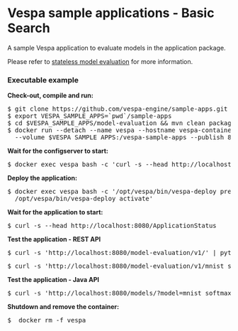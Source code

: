 <!-- Copyright 2017 Yahoo Holdings. Licensed under the terms of the Apache 2.0 license. See LICENSE in the project root. -->
# Vespa sample applications - Basic Search

A sample Vespa application to evaluate models in the application package.

Please refer to
[stateless model evaluation](https://docs.vespa.ai/documentation/stateless-model-evaluation.html)
for more information.

### Executable example

**Check-out, compile and run:**

<pre data-test="exec">
$ git clone https://github.com/vespa-engine/sample-apps.git
$ export VESPA_SAMPLE_APPS=`pwd`/sample-apps
$ cd $VESPA_SAMPLE_APPS/model-evaluation &amp;&amp; mvn clean package
$ docker run --detach --name vespa --hostname vespa-container --privileged \
  --volume $VESPA_SAMPLE_APPS:/vespa-sample-apps --publish 8080:8080 vespaengine/vespa
</pre>

**Wait for the configserver to start:**

<pre data-test="exec" data-test-wait-for="200 OK">
$ docker exec vespa bash -c 'curl -s --head http://localhost:19071/ApplicationStatus'
</pre>

**Deploy the application:**

<pre data-test="exec">
$ docker exec vespa bash -c '/opt/vespa/bin/vespa-deploy prepare /vespa-sample-apps/model-evaluation/target/application.zip && \
  /opt/vespa/bin/vespa-deploy activate'
</pre>

**Wait for the application to start:**

<pre data-test="exec" data-test-wait-for="200 OK">
$ curl -s --head http://localhost:8080/ApplicationStatus
</pre>

**Test the application - REST API**

<pre data-test="exec" data-test-assert-contains="mnist_softmax">
$ curl -s 'http://localhost:8080/model-evaluation/v1/' | python -m json.tool
</pre>

<pre data-test="exec" data-test-assert-contains="-0.35465">
$ curl -s 'http://localhost:8080/model-evaluation/v1/mnist_softmax/eval?Placeholder=%7B%7Bd1%3A0%7D%3A0.1%7D' | python -m json.tool
</pre>

**Test the application - Java API**

<pre data-test="exec" data-test-assert-contains="-0.35465">
$ curl -s 'http://localhost:8080/models/?model=mnist_softmax&function=default.add&argumentName=Placeholder&argumentValue=%7B%7Bd1%3A0%7D%3A0.1%7D' | python -m json.tool
</pre>

**Shutdown and remove the container:**

<pre data-test="after">
$  docker rm -f vespa
</pre>

